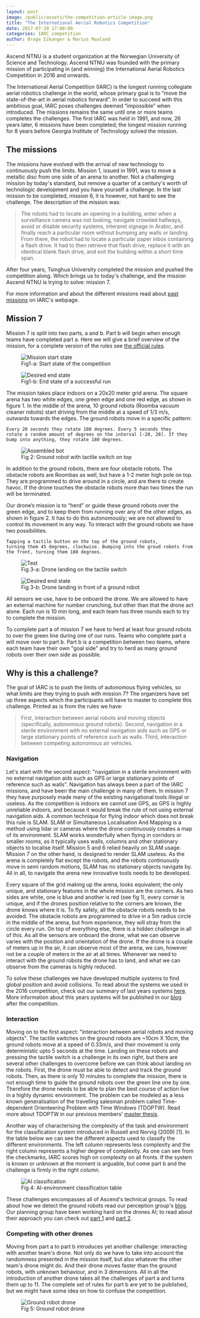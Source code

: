 ```yaml
---
layout: post
image: /public/assets/the-competition-article-image.png
title: "The International Aerial Robotics Competition"
date: 2017-07-20 17:00:00
categories: IARC competition
author: Brage Eikanger & Marius Maaland
---
```

Ascend NTNU is a student organization at the Norwegian University of Science and Technology. Ascend NTNU was founded with the primary mission of participating in (and winning) the International Aerial Robotics Competition in 2016 and onwards.

The International Aerial Competition (IARC) is the longest running collegiate aerial robotics challenge in the world, whose primary goal is to “move the state-of-the-art in aerial robotics forward”. In order to succeed with this ambitious goal, IARC poses challenges deemed “impossible” when introduced. The missions remains the same until one or more teams completes the challenges. The first IARC was held in 1991, and now, 26 years later, 6 missions have been completed; the longest mission running for 8 years before Georgia Institute of Technology solved the mission.

## The missions
The missions have evolved with the arrival of new technology to continuously push the limits. Mission 1, issued in 1991, was to move a metallic disc from one side of an arena to another. Not a challenging mission by today's standard, but remove a quarter of a century's worth of technologic development and you have yourself a challenge. In the last mission to be completed, mission 6, it is however, not hard to see the challenge. The description of the mission was:

> The robots had to locate an opening in a building, enter when a surveillance camera was not looking, navigate crowded hallways, avoid or disable security systems, interpret signage in Arabic, and finally reach a particular room without bumping any walls or landing. From there, the robot had to locate a particular paper inbox containing a flash drive. It had to then retrieve that flash drive, replace it with an identical blank flash drive, and exit the building within a short time span.

After four years, Tsinghua University completed the mission and pushed the competition along. Which brings us to today's challenge, and the mission Ascend NTNU is trying to solve: mission 7.

For more information and about the different missions read about [past missions](http://www.aerialroboticscompetition.org/pastmissions.php) on IARC's webpage.

## Mission 7

Mission 7 is split into two parts, a and b. Part b will begin when enough teams have completed part a. Here we will give a brief overview of the mission, for a complete version of the rules see [the official rules](http://www.aerialroboticscompetition.org/rules.php).
<div class="split-img-container">
  <figure class="split-img">
    <img class="img-responsive" alt="Mission start state" src="/public/assets/start-state.png" />
    <figcaption class="text-center">Fig1-a: Start state of the competition</figcaption>
  </figure>
  <figure class="split-img">
    <img class="img-responsive" alt="Desired end state" src="/public/assets/end-state.png" />
    <figcaption class="text-center">Fig1-b: End state of a successful run</figcaption>
  </figure>
</div>

The mission takes place indoors on a 20x20 meter grid arena. The square arena has two white edges, one green edge and one red edge, as shown in figure 1. In the middle of the arena, 10 ground robots (Roomba vacuum cleaner robots) start driving from the middle at a speed of 1/3 m/s, outwards towards the edges. The ground robots move in a specific pattern:

<code>Every 20 seconds they rotate 180 degrees. 
  Every 5 seconds they rotate a random amount of degrees on the interval [-20, 20]. 
  If they bump into anything, they rotate 180 degrees.
</code>

<span class="img-float-right"></span>
<figure>
  <img class="img-responsive" alt="Assembled bot" src="/public/assets/assembled_bot_700px.png" />
  <figcaption class="text-center">Fig 2: Ground robot with tactile switch on top</figcaption>
</figure>

In addition to the ground robots, there are four obstacle robots. The obstacle robots are Roombas as well, but have a 1-2 meter high pole on top. They are programmed to drive around in a circle, and are there to create havoc. If the drone touches the obstacle robots more than two times the run will be terminated.

Our drone’s mission is to “herd” or guide these ground robots over the green edge, and to keep them from running over any of the other edges, as shown in figure 2. It has to do this autonomously; we are not allowed to control its movement in any way. To interact with the ground robots we have two possibilities.

<code>Tapping a tactile button on the top of the ground robots, turning them 45 degrees, clockwise. 
  Bumping into the groud robots from the front, turning them 180 degrees.
</code>

<div class="split-img-container">
  <figure class="split-img">
    <img class="img-responsive" alt="Test" src="/public/assets/test.png" />
    <figcaption class="text-center">Fig 3-a: Drone landing on the tactile switch</figcaption>
  </figure>
  <figure class="split-img">
    <img class="img-responsive" alt="Desired end state" src="/public/assets/180-degree-turn-cartoon.png" />
    <figcaption class="text-center">Fig 3-b: Drone landing in front of a ground robot</figcaption>
  </figure>
</div>

All sensors we use, have to be onboard the drone. We are allowed to have an external machine for number crunching, but other than that the drone act alone. Each run is 10 min long, and each team has three rounds each to try to complete the mission.

To complete part a of mission 7 we have to herd at least four ground robots to over the green line during one of our runs. Teams who complete part a will move over to part b. Part b is a competition between two teams, where each team have their own "goal side" and try to herd as many ground robots over their own side as possible.


## Why is this a challenge?

The goal of IARC is to push the limits of autonomous flying vehicles, so what limits are they trying to push with mission 7? The organizers have set up three aspects which the participants will have to master to complete this challenge. Printed as is from the rules we have:
> First, interaction between aerial robots and moving objects (specifically, autonomous ground robots). Second, navigation in a sterile environment with no external navigation aids such as GPS or large stationary points of reference such as walls. Third, interaction between competing autonomous air vehicles.

### Navigation
Let's start with the second aspect: "navigation in a sterile environment with no external navigation aids such as GPS or large stationary points of reference such as walls". Navigation has always been a part of the IARC missions, and have been the main challenge in many of them. In mission 7 they have purposely made many of the existing navigational tools illegal or useless. As the competition is indoors we cannot use GPS, as GPS is highly unreliable indoors, and because it would break the rule of not using external navigation aids. A common technique for flying indoor which does not break this rule is SLAM. SLAM or Simultaneous Localisation And Mapping is a method using lidar or cameras where the drone continuously creates a map of its environment. SLAM works wonderfully when flying in corridors or smaller rooms, as it typically uses walls, columns and other stationary objects to localise itself. Mission 5 and 6 relied heavily on SLAM usage. Mission 7 on the other hand, is designed to render SLAM useless. As the arena is completely flat except the robots, and the robots continuously move in semi random motions, SLAM has no stationary objects navigate by. All in all, to navigate the arena new innovative tools needs to be developed.


Every square of the grid making up the arena, looks equivalent; the only unique, and stationary features in the whole mission are the corners. As two sides are white, one is blue and another is red (see fig 1), every corner is unique, and if the drones position relative to the corners are known, the drone knows where it is. To fly safely, all the obstacle robots needs to be avoided. The obstacle robots are programmed to drive in a 5m radius circle in the middle of the arena, but from experience, they will stray from the circle every run. On top of everything else, there is a hidden challenge in all of this. As all the sensors are onboard the drone, what we can observe varies with the position and orientation of the drone. If the drone is a couple of meters up in the air, it can observe most of the arena, we can, however not be a couple of meters in the air at all times. Whenever we need to interact with the ground robots the drone has to land, and what we can observe from the cameras is highly reduced.

To solve these challenges we have developed multiple systems to find global position and avoid collisions. To read about the systems we used in the 2016 competition, check out our summary of last years systems [here](https://ascendntnu.no/publications/iarc16/). More information about this years systems will be published in our [blog](https://ascendntnu.no/blog) after the competition.

### Interaction
Moving on to the first aspect: "interaction between aerial robots and moving objects". The tactile switches on the ground robots are ~10cm X 10cm, the ground robots move at a speed of 0.33m/s, and their movement is only deterministic upto 5 seconds at the time. Landing on these robots and pressing the tactile switch is a challenge in its own right, but there are several other challenges to overcome before we can think about landing on the robots. First, the drone must be able to detect and track the ground robots. Then, as there is only 10 minutes to complete the mission, there is not enough time to guide the ground robots over the green line one by one. Therefore the drone needs to be able to plan the best course of action live in a highly dynamic environment. The problem can be modeled as a less known generalisation of the travelling salesman problem called Time-dependent Orienteering Problem with Time Windows (TDOPTW). Read more about TDOPTW in our previous members' <a href="https://brage.bibsys.no/xmlui/handle/11250/2407635">master thesis</a>.

Another way of characterising the complexity of the task and environment for the classification system introduced in Russell and Norvig (2009) [1]. In the table below we can see the different aspects used to classify the different environments. The left column represents less complexity and the right column represents a higher degree of complexity. As one can see from the checkmarks, IARC scores high on complexity on all fronts. If the system is known or unknown at the moment is arguable, but come part b and the challenge is firmly in the right column.
<figure>
  <img className="img-responsive" alt="AI classification" src="/public/assets/AI_classification.png" />
  <figcaption className="text-center">Fig 4: AI-environment classification table</figcaption>
</figure>

These challenges encompasses all of Ascend's technical groups. To read about how we detect the ground robots read our perception group's [blog](https://ascendntnu.no/blog/2017-03-10-perception-update). Our planning group have been working hard on the drones AI; to read about their approach you can check out [part 1](https://ascendntnu.no/blog/2017-02-14-planning-update) and [part 2](https://ascendntnu.no/blog/2017-02-20-planning-update).

### Competing with other drones
Moving from part a to part b introduces yet another challenge: interacting with another team's drone. Not only do we have to take into account the randomness presented in the mission itself, but also whatever the other team's drone might do. And their drone moves faster than the ground robots, with unknown behaviour, and in 3 dimensions. All in all the introduction of another drone takes all the challenges of part a and turns them up to 11. The complete set of rules for part b are yet to be published, but we might have some idea on how to confuse the competition.
<figure>
  <img className="img-responsive" alt="Ground robot drone" src="/public/assets/ground_robot_drone.jpg" />
  <figcaption className="text-center">Fig 5: Ground robot drone</figcaption>
</figure>
